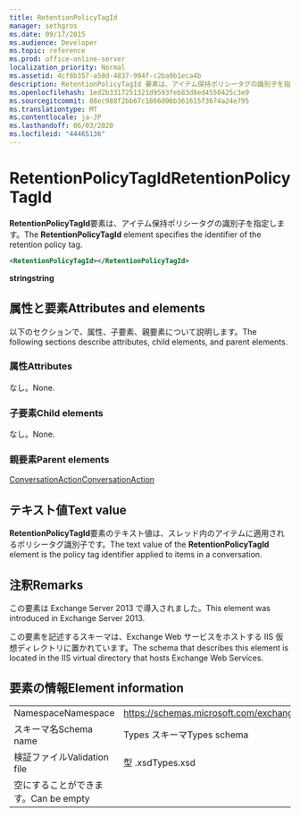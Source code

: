 ```yaml
---
title: RetentionPolicyTagId
manager: sethgros
ms.date: 09/17/2015
ms.audience: Developer
ms.topic: reference
ms.prod: office-online-server
localization_priority: Normal
ms.assetid: 4cf8b357-a58d-4837-994f-c2ba9b1eca4b
description: RetentionPolicyTagId 要素は、アイテム保持ポリシータグの識別子を指定します。
ms.openlocfilehash: 1ed2b3317251321d9593feb83d8ed4550425c3e9
ms.sourcegitcommit: 88ec988f2bb67c1866d06b361615f3674a24e795
ms.translationtype: MT
ms.contentlocale: ja-JP
ms.lasthandoff: 06/03/2020
ms.locfileid: "44465136"
---
```

# <a name="retentionpolicytagid"></a><span data-ttu-id="8f680-103">RetentionPolicyTagId</span><span class="sxs-lookup"><span data-stu-id="8f680-103">RetentionPolicyTagId</span></span>

<span data-ttu-id="8f680-104">**RetentionPolicyTagId**要素は、アイテム保持ポリシータグの識別子を指定します。</span><span class="sxs-lookup"><span data-stu-id="8f680-104">The **RetentionPolicyTagId** element specifies the identifier of the retention policy tag.</span></span> 
  
```XML
<RetentionPolicyTagId></RetentionPolicyTagId>
```

 <span data-ttu-id="8f680-105">**string**</span><span class="sxs-lookup"><span data-stu-id="8f680-105">**string**</span></span>
## <a name="attributes-and-elements"></a><span data-ttu-id="8f680-106">属性と要素</span><span class="sxs-lookup"><span data-stu-id="8f680-106">Attributes and elements</span></span>

<span data-ttu-id="8f680-107">以下のセクションで、属性、子要素、親要素について説明します。</span><span class="sxs-lookup"><span data-stu-id="8f680-107">The following sections describe attributes, child elements, and parent elements.</span></span>
  
### <a name="attributes"></a><span data-ttu-id="8f680-108">属性</span><span class="sxs-lookup"><span data-stu-id="8f680-108">Attributes</span></span>

<span data-ttu-id="8f680-109">なし。</span><span class="sxs-lookup"><span data-stu-id="8f680-109">None.</span></span>
  
### <a name="child-elements"></a><span data-ttu-id="8f680-110">子要素</span><span class="sxs-lookup"><span data-stu-id="8f680-110">Child elements</span></span>

<span data-ttu-id="8f680-111">なし。</span><span class="sxs-lookup"><span data-stu-id="8f680-111">None.</span></span>
  
### <a name="parent-elements"></a><span data-ttu-id="8f680-112">親要素</span><span class="sxs-lookup"><span data-stu-id="8f680-112">Parent elements</span></span>

[<span data-ttu-id="8f680-113">ConversationAction</span><span class="sxs-lookup"><span data-stu-id="8f680-113">ConversationAction</span></span>](conversationaction.md)
  
## <a name="text-value"></a><span data-ttu-id="8f680-114">テキスト値</span><span class="sxs-lookup"><span data-stu-id="8f680-114">Text value</span></span>

<span data-ttu-id="8f680-115">**RetentionPolicyTagId**要素のテキスト値は、スレッド内のアイテムに適用されるポリシータグ識別子です。</span><span class="sxs-lookup"><span data-stu-id="8f680-115">The text value of the **RetentionPolicyTagId** element is the policy tag identifier applied to items in a conversation.</span></span> 
  
## <a name="remarks"></a><span data-ttu-id="8f680-116">注釈</span><span class="sxs-lookup"><span data-stu-id="8f680-116">Remarks</span></span>

<span data-ttu-id="8f680-117">この要素は Exchange Server 2013 で導入されました。</span><span class="sxs-lookup"><span data-stu-id="8f680-117">This element was introduced in Exchange Server 2013.</span></span>
  
<span data-ttu-id="8f680-118">この要素を記述するスキーマは、Exchange Web サービスをホストする IIS 仮想ディレクトリに置かれています。</span><span class="sxs-lookup"><span data-stu-id="8f680-118">The schema that describes this element is located in the IIS virtual directory that hosts Exchange Web Services.</span></span>
  
## <a name="element-information"></a><span data-ttu-id="8f680-119">要素の情報</span><span class="sxs-lookup"><span data-stu-id="8f680-119">Element information</span></span>

|||
|:-----|:-----|
|<span data-ttu-id="8f680-120">Namespace</span><span class="sxs-lookup"><span data-stu-id="8f680-120">Namespace</span></span>  <br/> |https://schemas.microsoft.com/exchange/services/2006/types  <br/> |
|<span data-ttu-id="8f680-121">スキーマ名</span><span class="sxs-lookup"><span data-stu-id="8f680-121">Schema name</span></span>  <br/> |<span data-ttu-id="8f680-122">Types スキーマ</span><span class="sxs-lookup"><span data-stu-id="8f680-122">Types schema</span></span>  <br/> |
|<span data-ttu-id="8f680-123">検証ファイル</span><span class="sxs-lookup"><span data-stu-id="8f680-123">Validation file</span></span>  <br/> |<span data-ttu-id="8f680-124">型 .xsd</span><span class="sxs-lookup"><span data-stu-id="8f680-124">Types.xsd</span></span>  <br/> |
|<span data-ttu-id="8f680-125">空にすることができます。</span><span class="sxs-lookup"><span data-stu-id="8f680-125">Can be empty</span></span>  <br/> ||
   

